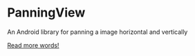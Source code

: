 # PanningView
An Android library for panning a image horizontal and vertically

[Read more words!](captures/splash.gif)
